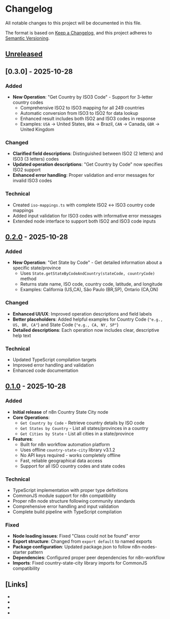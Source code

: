 # Changelog

All notable changes to this project will be documented in this file.

The format is based on [Keep a Changelog](https://keepachangelog.com/en/1.0.0/),
and this project adheres to [Semantic Versioning](https://semver.org/spec/v2.0.0.html).

## [Unreleased]

## [0.3.0] - 2025-10-28

### Added
- **New Operation**: "Get Country by ISO3 Code" - Support for 3-letter country codes
  - Comprehensive ISO2 to ISO3 mapping for all 249 countries
  - Automatic conversion from ISO3 to ISO2 for data lookup
  - Enhanced result includes both ISO2 and ISO3 codes in response
  - Examples: `USA` → United States, `BRA` → Brazil, `CAN` → Canada, `GBR` → United Kingdom

### Changed
- **Clarified field descriptions**: Distinguished between ISO2 (2 letters) and ISO3 (3 letters) codes
- **Updated operation descriptions**: "Get Country by Code" now specifies ISO2 support
- **Enhanced error handling**: Proper validation and error messages for invalid ISO3 codes

### Technical
- Created `iso-mappings.ts` with complete ISO2 ↔ ISO3 country code mappings
- Added input validation for ISO3 codes with informative error messages
- Extended node interface to support both ISO2 and ISO3 code inputs

## [0.2.0] - 2025-10-28

### Added
- **New Operation**: "Get State by Code" - Get detailed information about a specific state/province
  - Uses `State.getStateByCodeAndCountry(stateCode, countryCode)` method
  - Returns state name, ISO code, country code, latitude, and longitude
  - Examples: California (US,CA), São Paulo (BR,SP), Ontario (CA,ON)

### Changed
- **Enhanced UI/UX**: Improved operation descriptions and field labels
- **Better placeholders**: Added helpful examples for Country Code (`"e.g., US, BR, CA"`) and State Code (`"e.g., CA, NY, SP"`)
- **Detailed descriptions**: Each operation now includes clear, descriptive help text

### Technical
- Updated TypeScript compilation targets
- Improved error handling and validation
- Enhanced code documentation

## [0.1.0] - 2025-10-28

### Added
- **Initial release** of n8n Country State City node
- **Core Operations**:
  - `Get Country by Code` - Retrieve country details by ISO code
  - `Get States by Country` - List all states/provinces in a country  
  - `Get Cities by State` - List all cities in a state/province
- **Features**:
  - Built for n8n workflow automation platform
  - Uses offline `country-state-city` library v3.1.2
  - No API keys required - works completely offline
  - Fast, reliable geographical data access
  - Support for all ISO country codes and state codes

### Technical
- TypeScript implementation with proper type definitions
- CommonJS module support for n8n compatibility
- Proper n8n node structure following community standards
- Comprehensive error handling and input validation
- Complete build pipeline with TypeScript compilation

### Fixed
- **Node loading issues**: Fixed "Class could not be found" error
- **Export structure**: Changed from `export default` to named exports
- **Package configuration**: Updated package.json to follow n8n-nodes-starter pattern
- **Dependencies**: Configured proper peer dependencies for n8n-workflow
- **Imports**: Fixed country-state-city library imports for CommonJS compatibility

## [Links]
- [0.1.3]: https://github.com/mimirtechco/n8n-nodes-country-state-city/releases/tag/v0.1.3
- [0.2.0]: https://github.com/mimirtechco/n8n-nodes-country-state-city/releases/tag/v0.2.0
- [0.1.0]: https://github.com/mimirtechco/n8n-nodes-country-state-city/releases/tag/v0.1.0
- [Unreleased]: https://github.com/mimirtechco/n8n-nodes-country-state-city/compare/v0.1.3...HEAD